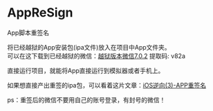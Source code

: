# AppReSign
App脚本重签名

将已经越狱的App安装包(ipa文件)放入在项目中App文件夹。   
可以在这下载到已经越狱的微信：[越狱版本微信7.0.2](https://pan.baidu.com/s/1BKtk28i93wG-Rt2y5qjv5g)  提取码: v82a 


直接运行项目，就能将App直接运行到模拟器或者手机上。

如果想直接产出重签的ipa包，可以看着这片文章：[iOS逆向(3)-APP重签名](http://note.youdao.com/noteshare?id=86cd4dc3c4e2c9506bb9d371750cda73)


ps：重签后的微信不要用自己的账号登录，有封号的微信！
